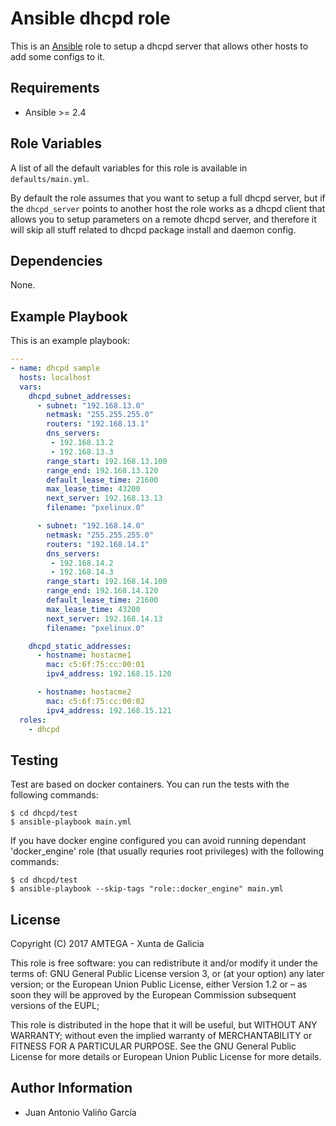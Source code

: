 # Ansible dhcpd role

This is an [Ansible](http://www.ansible.com) role to setup a dhcpd server that allows other hosts to add some configs to it.

## Requirements

- Ansible >= 2.4

## Role Variables

A list of all the default variables for this role is available in `defaults/main.yml`.

By default the role assumes that you want to setup a full dhcpd server, but if the `dhcpd_server` points to another host the role works as a dhcpd client that allows you to setup parameters on a remote dhcpd server, and therefore it will skip all stuff related to dhcpd package install and daemon config.

## Dependencies

None.

## Example Playbook

This is an example playbook:

```yaml
---
- name: dhcpd sample
  hosts: localhost  
  vars:
    dhcpd_subnet_addresses:
      - subnet: "192.168.13.0"
        netmask: "255.255.255.0"
        routers: "192.168.13.1"
        dns_servers:
         - 192.168.13.2
         - 192.168.13.3
        range_start: 192.168.13.100
        range_end: 192.168.13.120
        default_lease_time: 21600
        max_lease_time: 43200
        next_server: 192.168.13.13
        filename: "pxelinux.0"

      - subnet: "192.168.14.0"
        netmask: "255.255.255.0"
        routers: "192.168.14.1"
        dns_servers:
         - 192.168.14.2
         - 192.168.14.3
        range_start: 192.168.14.100
        range_end: 192.168.14.120
        default_lease_time: 21600
        max_lease_time: 43200
        next_server: 192.168.14.13
        filename: "pxelinux.0"

    dhcpd_static_addresses:
      - hostname: hostacme1
        mac: c5:6f:75:cc:00:01
        ipv4_address: 192.168.15.120

      - hostname: hostacme2
        mac: c5:6f:75:cc:00:02
        ipv4_address: 192.168.15.121
  roles:
    - dhcpd
```

## Testing

Test are based on docker containers. You can run the tests with the following commands:

```shell
$ cd dhcpd/test
$ ansible-playbook main.yml
```

If you have docker engine configured you can avoid running dependant 'docker_engine' role (that usually requries root privileges) with the following commands:

```shell
$ cd dhcpd/test
$ ansible-playbook --skip-tags "role::docker_engine" main.yml
```

## License

Copyright (C) 2017 AMTEGA - Xunta de Galicia

This role is free software: you can redistribute it and/or modify
it under the terms of:
GNU General Public License version 3, or (at your option) any later version;
or the European Union Public License, either Version 1.2 or – as soon
they will be approved by the European Commission ­subsequent versions of
the EUPL;

This role is distributed in the hope that it will be useful,
but WITHOUT ANY WARRANTY; without even the implied warranty of
MERCHANTABILITY or FITNESS FOR A PARTICULAR PURPOSE.  See the
GNU General Public License for more details or European Union Public License for more details.

## Author Information

- Juan Antonio Valiño García

